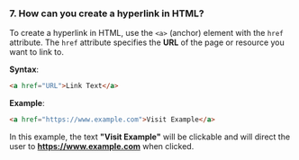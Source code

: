 ### **7. How can you create a hyperlink in HTML?**

To create a hyperlink in HTML, use the `<a>` (anchor) element with the `href` attribute. The `href` attribute specifies the **URL** of the page or resource you want to link to.

**Syntax**:
```html
<a href="URL">Link Text</a>
```

**Example**:
```html
<a href="https://www.example.com">Visit Example</a>
```

In this example, the text **"Visit Example"** will be clickable and will direct the user to **https://www.example.com** when clicked.